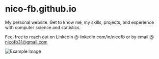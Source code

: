 # nico-fb.github.io
My personal website. Get to know me, my skills, projects, and experience with computer science and statistics.

Feel free to reach out on LinkedIn @ linkedin.com/in/nicofb or by email @ nicofb31@gmail.com

![Example Image](https://user-images.githubusercontent.com/113161296/249621506-45e22948-e61e-4889-8c3e-27f022f365c5.png)
